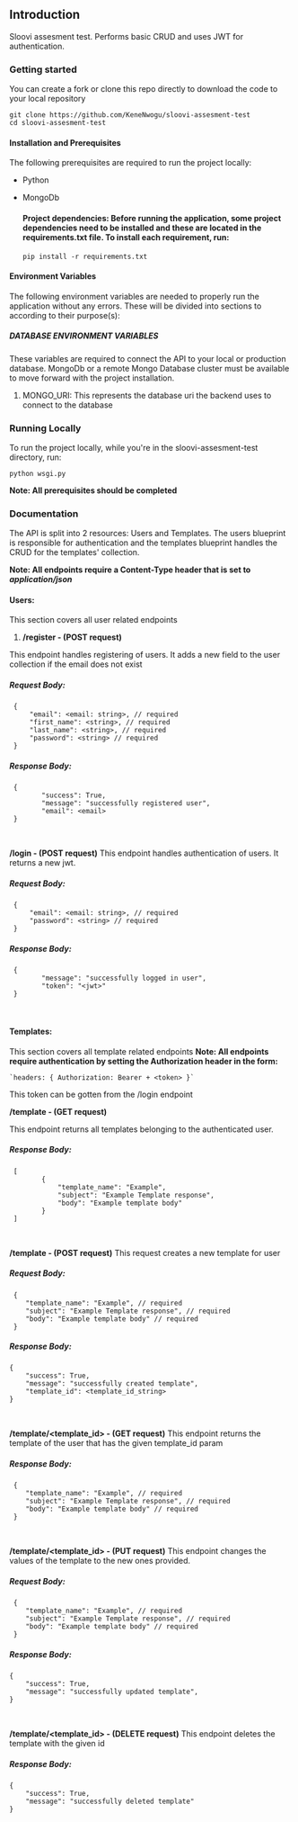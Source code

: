 ## Introduction

Sloovi assesment test. Performs basic CRUD and uses JWT for authentication.

### Getting started
You can create a fork or clone this repo directly to download the code to your local repository

    git clone https://github.com/KeneNwogu/sloovi-assesment-test
    cd sloovi-assesment-test

#### Installation and Prerequisites
The following prerequisites are required to run the project locally:

 - Python
 - MongoDb

	 #### Project dependencies: Before running the application, some project dependencies need to be installed and these are located in the requirements.txt file. To install each requirement, run:

	`pip install -r requirements.txt`

#### Environment Variables
The following environment variables are needed to properly run the application without any errors. These will be divided into sections to according to their purpose(s):

##### DATABASE ENVIRONMENT VARIABLES
These variables are required to connect the API to your local or production database. MongoDb or a remote Mongo Database cluster must be available to move forward with the project installation.

 1. MONGO_URI: This represents the database uri the backend uses to connect to the database

### Running Locally
To run the project locally, while you're in the sloovi-assesment-test directory, run:

`python wsgi.py`

**Note: All prerequisites should be completed**

### Documentation
The API is split into 2 resources: Users and Templates. The users blueprint is responsible for authentication
and the templates blueprint handles the CRUD for the templates' collection.

**Note: All endpoints require a Content-Type header that is set to** ***application/json***

#### Users:
This section covers all user related endpoints

1. **/register - (POST request)**

This endpoint handles registering of users. It adds a new field to the user collection if
the email does not exist

##### Request Body:
     {
         "email": <email: string>, // required
         "first_name": <string>, // required
         "last_name": <string>, // required
         "password": <string> // required
     }
     
##### Response Body:
     {
            "success": True,
            "message": "successfully registered user",
            "email": <email>
     }
<br> 
   
**/login - (POST request)**
This endpoint handles authentication of users. It returns a new jwt.

##### Request Body:
     {
         "email": <email: string>, // required
         "password": <string> // required
     }
     
##### Response Body:
     {
            "message": "successfully logged in user",
            "token": "<jwt>"
     }
<br>    
     
#### Templates:
This section covers all template related endpoints
**Note: All endpoints require authentication by setting the Authorization header in the form:**
    
    `headers: { Authorization: Bearer + <token> }`
    
  This token can be gotten from the /login endpoint
    


**/template - (GET request)**

This endpoint returns all templates belonging to the authenticated user.

##### Response Body:
     [
            {
                "template_name": "Example",
                "subject": "Example Template response",
                "body": "Example template body"
            }
     ]
<br>
     
**/template - (POST request)**
This request creates a new template for user
##### Request Body:
     {
        "template_name": "Example", // required
        "subject": "Example Template response", // required
        "body": "Example template body" // required
     }
     
##### Response Body:
    {
        "success": True, 
        "message": "successfully created template", 
        "template_id": <template_id_string>
    }
<br>
    
**/template/<template_id> - (GET request)**
This endpoint returns the template of the user that has the given template_id param
##### Response Body:
     {
        "template_name": "Example", // required
        "subject": "Example Template response", // required
        "body": "Example template body" // required
     }
<br>
     
**/template/<template_id> - (PUT request)**
This endpoint changes the values of the template to the new ones provided.

##### Request Body:
     {
        "template_name": "Example", // required
        "subject": "Example Template response", // required
        "body": "Example template body" // required
     }
     
##### Response Body:
    {
        "success": True, 
        "message": "successfully updated template", 
    }
<br>

**/template/<template_id> - (DELETE request)**
This endpoint deletes the template with the given id
##### Response Body:
    {
        "success": True, 
        "message": "successfully deleted template"
    }
    

